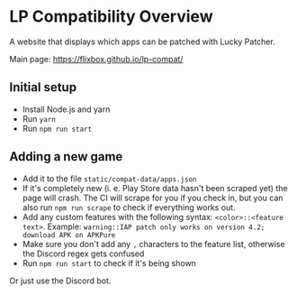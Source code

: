 # LP Compatibility Overview

A website that displays which apps can be patched with Lucky Patcher.

Main page: https://flixbox.github.io/lp-compat/

## Initial setup

- Install Node.js and yarn
- Run `yarn`
- Run `npm run start`

## Adding a new game

- Add it to the file `static/compat-data/apps.json`
- If it's completely new (i. e. Play Store data hasn't been scraped yet) the page will crash. The CI will scrape for you if you check in, but you can also run `npm run scrape` to check if everything works out.
- Add any custom features with the following syntax: `<color>::<feature text>`. Example: `warning::IAP patch only works on version 4.2; download APK on APKPure`
- Make sure you don't add any `,` characters to the feature list, otherwise the Discord regex gets confused
- Run `npm run start` to check if it's being shown

Or just use the Discord bot.
